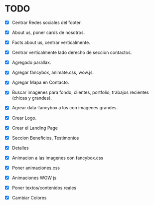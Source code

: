 # TODO
  * [x] Centrar Redes sociales del footer.
  * [x] About us, poner cards de nosotros.
  * [x] Facts about us, centrar verticalmente.
  * [x] Centrar verticalmente lado derecho de seccion contactos.
  * [x] Agregado parallax.
  * [x] Agregar fancybox, animate.css, wow.js.
  * [x] Agregar Mapa en Contacto.
  * [x] Buscar imagenes para fondo, clientes, portfolio, trabajos recientes (chicas y grandes).
  * [x] Agrear data-fancybox a los <a> con imagenes grandes.
  * [x] Crear Logo.
  
  * [x] Crear el Landing Page
  * [x] Seccion Beneficios, Testimonios
  * [x] Detalles

  
  * [x] Animacion a las imagenes con fancybox.css
  * [x] Poner animaciones.css
  * [x] Animaciones WOW js

  * [x] Poner textos/contenidos reales
  * [x] Cambiar Colores